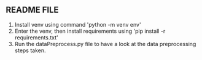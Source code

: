 ## README FILE ##

1. Install venv using command 'python -m venv env'
2. Enter the venv, then install requirements using 'pip install -r requirements.txt'
3. Run the dataPreprocess.py file to have a look at the data preprocessing steps taken.